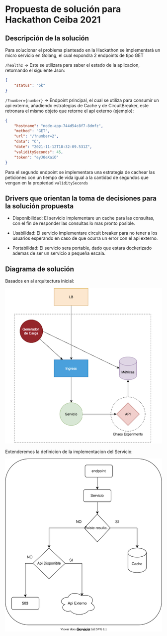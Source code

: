 # Propuesta de solución para Hackathon Ceiba 2021

## Descripción de la solución

Para solucionar el problema planteado en la Hackathon se implementará un micro servicio en Golang, el cual expondra 2
endpoints de tipo GET

`/healthz` -> Este se utilizara para saber el estado de la aplicacion, retornando el siguiente Json:

``` json
{
    "status": "ok"
}
```

`/?number={number}` -> Endpoint principal, el cual se utiliza para consumir un api externo, añadiendo estrategias de
Cache y de CircuitBreaker, este retronara el mismo objeto que retorne el api externo (ejemplo):

``` json
{
	"hostname": "node-app-744d54c8f7-8dmfz",
	"method": "GET",
	"url": "/?number=2",
	"data": "C",
	"date": "2021-11-12T18:32:09.531Z",
	"validitySeconds": 45,
	"token": "eyJ0eXaiO"
}
```

Para el segundo endpoint se implementara una estrategia de cachear las peticiones con un tiempo de vida igual a la
cantidad de segundos que vengan en la propiedad `validitySeconds`

## Drivers que orientan la toma de decisiones para la solución propuesta

* Disponibilidad: El servicio implementare un cache para las consultas, con el fin de responder las consultas lo mas
  pronto posible.

* Usabilidad: El servicio implementare circuit breaker para no tener a los usuarios esperando en caso de que ocurra un
  error con el api externo.

* Portabilidad: El servicio sera portable, dado que estara dockerizado ademas de ser un servicio a pequeña escala.

## Diagrama de solución

Basados en al arquitectura inicial:

![Diagrama arquitectura](./docs/arquitectura_inicial.png "Diagrama de arquitectura")

Extenderemos la definicion de la implementacion del Servicio:

![Diagrama componentes!](./docs/solucion.drawio.svg "Diagrama de Solución")

